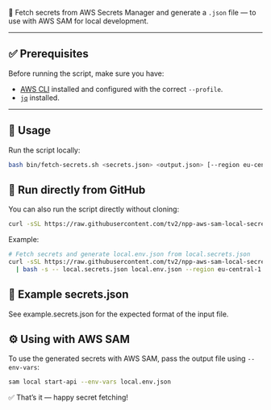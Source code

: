 
🔐 Fetch secrets from AWS Secrets Manager and generate a `.json` file — to use with AWS SAM for local development.


---

## ✅ Prerequisites

Before running the script, make sure you have:

- [AWS CLI](https://docs.aws.amazon.com/cli/latest/userguide/getting-started-install.html) installed and configured with the correct `--profile`.
- [`jq`](https://stedolan.github.io/jq/) installed.

---

## 🚀 Usage
Run the script locally:
```bash
bash bin/fetch-secrets.sh <secrets.json> <output.json> [--region eu-central-1] [--profile tv2-cms-dev]
```

## 🔗 Run directly from GitHub
You can also run the script directly without cloning:

```bash
curl -sSL https://raw.githubusercontent.com/tv2/npp-aws-sam-local-secrets-public/main/bin/fetch-secrets.sh | bash -s -- <secrets.json> <output.json> [--region ...] [--profile ...]
```

Example:
```bash
# Fetch secrets and generate local.env.json from local.secrets.json
curl -sSL https://raw.githubusercontent.com/tv2/npp-aws-sam-local-secrets-public/main/bin/fetch-secrets.sh \
  | bash -s -- local.secrets.json local.env.json --region eu-central-1 --profile tv2-cms-dev
```

## 📂 Example secrets.json
See example.secrets.json for the expected format of the input file.

## ⚙️ Using with AWS SAM
To use the generated secrets with AWS SAM, pass the output file using `--env-vars`:

```bash
sam local start-api --env-vars local.env.json
```


✅ That’s it — happy secret fetching!
